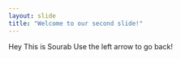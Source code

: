 ```yaml
---
layout: slide
title: "Welcome to our second slide!"
---
```

Hey This is Sourab
Use the left arrow to go back!
